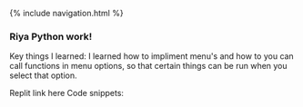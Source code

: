 {% include navigation.html %}
### Riya Python work!
Key things I learned: I learned how to impliment menu's and how to you can call functions in menu options, so that certain things can be run when you select that option.

Replit link here
Code snippets:
